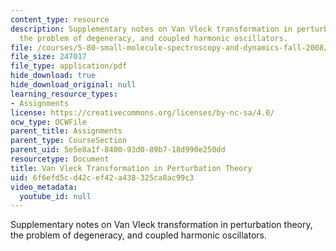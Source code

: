 ```yaml
---
content_type: resource
description: Supplementary notes on Van Vleck transformation in perturbation theory,
  the problem of degeneracy, and coupled harmonic oscillators.
file: /courses/5-80-small-molecule-spectroscopy-and-dynamics-fall-2008/6f6efd5cd42cef42a438325ca8ac99c3_vanvleck_1982.pdf
file_size: 247017
file_type: application/pdf
hide_download: true
hide_download_original: null
learning_resource_types:
- Assignments
license: https://creativecommons.org/licenses/by-nc-sa/4.0/
ocw_type: OCWFile
parent_title: Assignments
parent_type: CourseSection
parent_uid: 5e5e8a1f-8400-93d0-89b7-18d990e250dd
resourcetype: Document
title: Van Vleck Transformation in Perturbation Theory
uid: 6f6efd5c-d42c-ef42-a438-325ca8ac99c3
video_metadata:
  youtube_id: null
---
```

Supplementary notes on Van Vleck transformation in perturbation theory, the problem of degeneracy, and coupled harmonic oscillators.